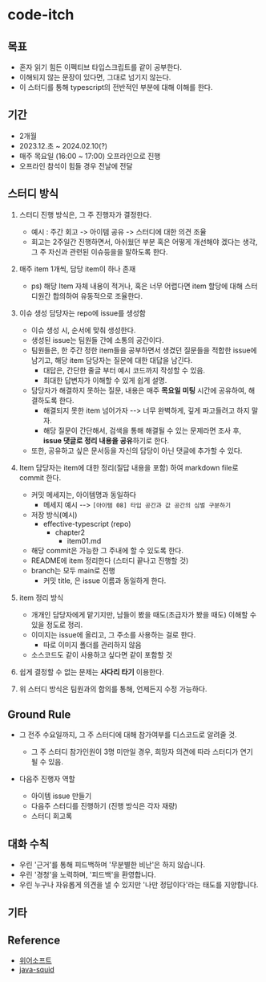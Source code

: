 # code-itch

## 목표

- 혼자 읽기 힘든 이펙티브 타입스크립트를 같이 공부한다.
- 이해되지 않는 문장이 있다면, 그대로 넘기지 않는다.
- 이 스터디를 통해 typescript의 전반적인 부분에 대해 이해를 한다.

## 기간
- 2개월
- 2023.12.초 ~ 2024.02.10(?)
- 매주 목요일 (16:00 ~ 17:00) 오프라인으로 진행
- 오프라인 참석이 힘들 경우 전날에 전달

## 스터디 방식

1. 스터디 진행 방식은, 그 주 진행자가 결정한다.
   - 예시 : 주간 회고 -> 아이템 공유 -> 스터디에 대한 의견 조율
   - 회고는 2주일간 진행하면서, 아쉬웠던 부분 혹은 어떻게 개선해야 겠다는 생각, 그 주 자신과 관련된 이슈등을을 말하도록 한다.

2. 매주 item 1개씩, 담당 item이 하나 존재
   - ps) 해당 Item 자체 내용이 적거나, 혹은 너무 어렵다면 item 할당에 대해 스터디원간 합의하여 유동적으로 조율한다.

3. 이슈 생성 담당자는 repo에 issue를 생성함
   - 이슈 생성 시, 순서에 맞춰 생성한다.
   - 생성된 issue는 팀원들 간에 소통의 공간이다.
   - 팀원들은, 한 주간 정한 item들을 공부하면서 생겼던 질문들을 적합한 issue에 남기고, 해당 item 담당자는 질문에 대한 대답을 남긴다.
     - 대답은, 간단한 줄글 부터 예시 코드까지 작성할 수 있음.
     - 최대한 답변자가 이해할 수 있게 쉽게 설명.
   - 담당자가 해결하지 못하는 질문, 내용은 매주 **목요일 미팅** 시간에 공유하여, 해결하도록 한다.
     - 해결되지 못한 item 넘어가자 --> 너무 완벽하게, 깊게 파고들려고 하지 말자.
     - 해당 질문이 간단해서, 검색을 통해 해결될 수 있는 문제라면 조사 후, **issue 댓글로 정리 내용을 공유**하기로 한다.
   - 또한, 공유하고 싶은 문서등을 자신의 담당이 아닌 댓글에 추가할 수 있다.
 
4. Item 담당자는 item에 대한 정리(질답 내용을 포함) 하여 markdown file로 commit 한다.
   - 커밋 메세지는, 아이템명과 동일하다 
     - 메세지 예시 --> `[아이템 08] 타입 공간과 값 공간의 심벌 구분하기`
   - 저장 방식(예시)
     - effective-typescript (repo)
       - chapter2
         - item01.md
   - 해당 commit은 가능한 그 주내에 할 수 있도록 한다.
   - README에 item 정리한다 (스터디 끝나고 진행할 것)
   - branch는 모두 main로 진행
     - 커밋 title, 은 issue 이름과 동일하게 한다.

5. item 정리 방식
   - 개개인 담당자에게 맡기지만, 남들이 봤을 때도(초급자가 봤을 때도) 이해할 수 있을 정도로 정리.
   - 이미지는 issue에 올리고, 그 주소를 사용하는 걸로 한다.
     - 따로 이미지 폴더를 관리하지 않음
   - 소스코드도 같이 사용하고 싶다면 같이 포함할 것

6. 쉽게 결정할 수 없는 문제는 **사다리 타기** 이용한다.

7. 위 스터디 방식은 팀원과의 합의를 통해, 언제든지 수정 가능하다.

## Ground Rule
- 그 전주 수요일까지, 그 주 스터디에 대해 참가여부를 디스코드로 알려줄 것.
  - 그 주 스터디 참가인원이 3명 미만일 경우, 희망자 의견에 따라 스터디가 연기 될 수 있음.

- 다음주 진행자 역할
  - 아이템 issue 만들기 
  - 다음주 스터디를 진행하기 (진행 방식은 각자 재량)
  - 스터디 회고록

## 대화 수칙

- 우린 '근거'를 통해 피드백하며 '무분별한 비난'은 하지 않습니다. 
- 우린 '경청'을 노력하며, '피드백'을 환영합니다. 
- 우린 누구나 자유롭게 의견을 낼 수 있지만 '나만 정답이다'라는 태도를 지양합니다. 
 

## 기타

## Reference
- [위어소프트](https://github.com/WeareSoft)
- [java-squid](https://github.com/java-squid/effective-java)
